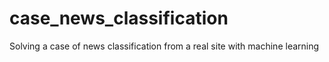 # case_news_classification
Solving a case of news classification from a real site with machine learning
